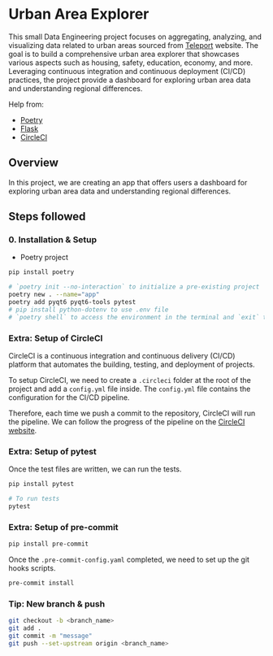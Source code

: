 # Urban Area Explorer

This small Data Engineering project focuses on aggregating, analyzing, and visualizing data related to urban areas sourced from [Teleport](http://developers.teleport.org) website. The goal is to build a comprehensive urban area explorer that showcases various aspects such as housing, safety, education, economy, and more. Leveraging continuous integration and continuous deployment (CI/CD) practices, the project provide a dashboard for exploring urban area data and understanding regional differences.

Help from:

- [Poetry](https://python-poetry.org)
- [Flask](https://github.com/pallets/flask/)
- [CircleCI](https://circleci.com/docs/)

## Overview

In this project, we are creating an app that offers users a dashboard for exploring urban area data and understanding regional differences.

## Steps followed

### 0. Installation & Setup

- Poetry project

```bash
pip install poetry

# `poetry init --no-interaction` to initialize a pre-existing project
poetry new . --name="app"
poetry add pyqt6 pyqt6-tools pytest
# pip install python-dotenv to use .env file
# `poetry shell` to access the environment in the terminal and `exit` to exit the environment
```

### Extra: Setup of CircleCI

CircleCI is a continuous integration and continuous delivery (CI/CD) platform that automates the building, testing, and deployment of projects.

To setup CircleCI, we need to create a `.circleci` folder at the root of the project and add a `config.yml` file inside. The `config.yml` file contains the configuration for the CI/CD pipeline.

Therefore, each time we push a commit to the repository, CircleCI will run the pipeline. We can follow the progress of the pipeline on the [CircleCI website](https://app.circleci.com).

### Extra: Setup of pytest

Once the test files are written, we can run the tests.

```bash
pip install pytest

# To run tests
pytest
```

### Extra: Setup of pre-commit

```bash
pip install pre-commit
```

Once the `.pre-commit-config.yaml` completed, we need to set up the git hooks scripts.

```bash
pre-commit install
```

### Tip: New branch & push

```bash
git checkout -b <branch_name>
git add .
git commit -m "message"
git push --set-upstream origin <branch_name>
```
